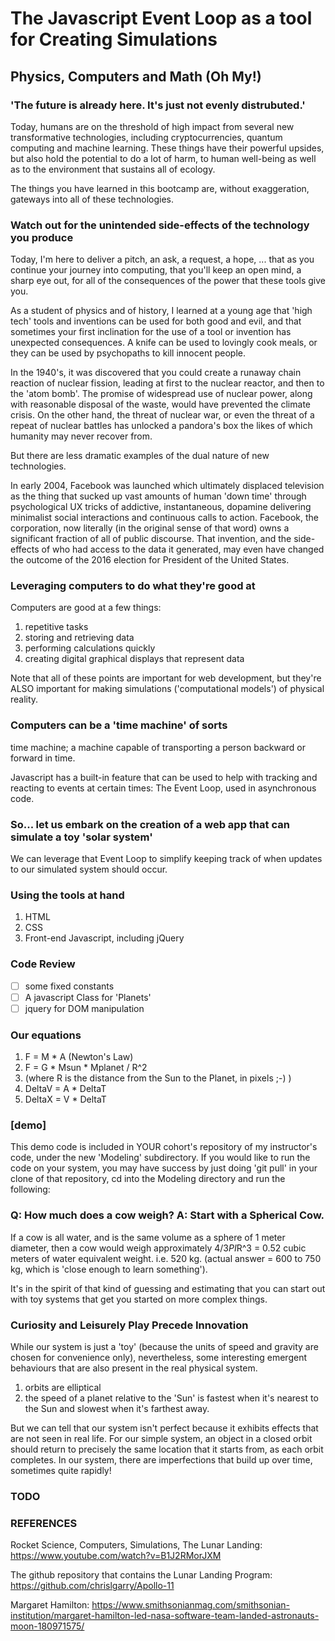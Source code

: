 
# The Javascript Event Loop as a tool for Creating Simulations

## Physics, Computers and Math (Oh My!)

### 'The future is already here. It's just not evenly distrubuted.'

Today, humans are on the threshold of high impact from several new transformative technologies, including 
cryptocurrencies, quantum computing and machine learning. These things have their powerful upsides, but 
also hold the potential to do a lot of harm, to human well-being as well as to the environment that 
sustains all of ecology.

The things you have learned in this bootcamp are, without exaggeration, gateways into all of these 
technologies.

### Watch out for the unintended side-effects of the technology you produce

Today, I'm here to deliver a pitch, an ask, a request, a hope, ... that as you continue your journey into 
computing, that you'll keep an open mind, a sharp eye out, for all of the consequences of the power that 
these tools give you.

As a student of physics and of history, I learned at a young age that 'high tech' tools and inventions can 
be used for both good and evil, and that sometimes your first inclination for the use of a tool or 
invention has unexpected consequences. A knife can be used to lovingly cook meals, or they can be used by 
psychopaths to kill innocent people.

In the 1940's, it was discovered that you could create a runaway chain reaction of nuclear fission, leading 
at first to the nuclear reactor, and then to the 'atom bomb'. The promise of widespread use of nuclear 
power, along with reasonable disposal of the waste, would have prevented the climate crisis. On the other 
hand, the threat of nuclear war, or even the threat of a repeat of nuclear battles has unlocked a pandora's 
box the likes of which humanity may never recover from.

But there are less dramatic examples of the dual nature of new technologies.

In early 2004, Facebook was launched which ultimately displaced television as the thing that sucked up vast 
amounts of human 'down time' through psychological UX tricks of addictive, instantaneous, dopamine 
delivering minimalist social interactions and continuous calls to action. Facebook, the corporation, now 
literally (in the original sense of that word) owns a significant fraction of all of public discourse. That 
invention, and the side-effects of who had access to the data it generated, may even have changed the 
outcome of the 2016 election for President of the United States.

### Leveraging computers to do what they're good at

Computers are good at a few things:

1. repetitive tasks
1. storing and retrieving data
1. performing calculations quickly
1. creating digital graphical displays that represent data

Note that all of these points are important for web development, but they're ALSO important for making 
simulations ('computational models') of physical reality.

### Computers can be a 'time machine' of sorts

time machine; a machine capable of transporting a person backward or forward in time.

Javascript has a built-in feature that can be used to help with tracking and reacting to events at certain 
times: The Event Loop, used in asynchronous code.

### So... let us embark on the creation of a web app that can simulate a toy 'solar system'

We can leverage that Event Loop to simplify keeping track of when updates to our simulated system should 
occur.

### Using the tools at hand

1. HTML
1. CSS
1. Front-end Javascript, including jQuery

### Code Review

- [ ] some fixed constants
- [ ] A javascript Class for 'Planets'
- [ ] jquery for DOM manipulation

### Our equations
1. F = M * A (Newton's Law)
1. F = G * Msun * Mplanet / R^2
1. (where R is the distance from the Sun to the Planet, in pixels ;-) )
1. DeltaV = A * DeltaT
1. DeltaX = V * DeltaT

### [demo]

This demo code is included in YOUR cohort's repository of my instructor's code, under the new 'Modeling' subdirectory. If you would like to run the code on your system, you may have success by just doing 'git pull' in your clone of that repository, cd into the Modeling directory and run the following:

### Q: How much does a cow weigh? A: Start with a Spherical Cow.

If a cow is all water, and is the same volume as a sphere of 1 meter diameter, then a cow would weigh 
approximately 4/3*PI*R^3 = 0.52 cubic meters of water equivalent weight. i.e. 520 kg. (actual answer = 600 
to 750 kg, which is 'close enough to learn something').

It's in the spirit of that kind of guessing and estimating that you can start out with toy systems that get 
you started on more complex things.

### Curiosity and Leisurely Play Precede Innovation

While our system is just a 'toy' (because the units of speed and gravity are chosen for convenience only), 
nevertheless, some interesting emergent behaviours that are also present in the real physical system.

1. orbits are elliptical
1. the speed of a planet relative to the 'Sun' is fastest when it's nearest to the Sun and slowest when it's farthest away.

But we can tell that our system isn't perfect because it exhibits effects that are not seen in real life. 
For our simple system, an object in a closed orbit should return to precisely the same location that it 
starts from, as each orbit completes. In our system, there are imperfections that build up over time, 
sometimes quite rapidly!

### TODO

### REFERENCES

Rocket Science, Computers, Simulations, The Lunar Landing:
https://www.youtube.com/watch?v=B1J2RMorJXM

The github repository that contains the Lunar Landing Program:
https://github.com/chrislgarry/Apollo-11

Margaret Hamilton:
https://www.smithsonianmag.com/smithsonian-institution/margaret-hamilton-led-nasa-software-team-landed-astronauts-moon-180971575/

